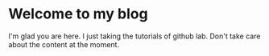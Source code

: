 # Welcome to my blog

I'm glad you are here. I just taking the tutorials of github lab. Don't take care about the content at the moment.
